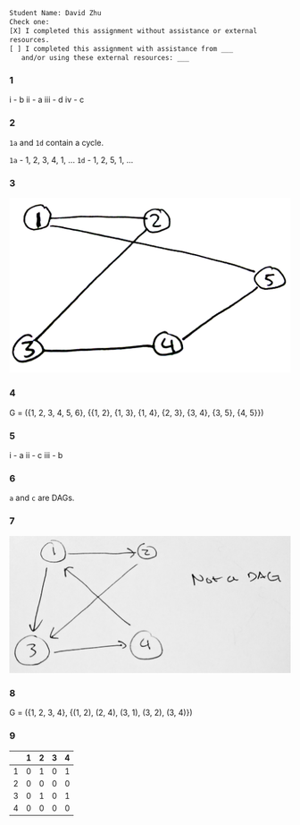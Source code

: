 ```
Student Name: David Zhu
Check one:
[X] I completed this assignment without assistance or external resources.
[ ] I completed this assignment with assistance from ___
   and/or using these external resources: ___
```

### 1

i   - b
ii  - a
iii - d
iv  - c

### 2

`1a` and `1d` contain a cycle.

`1a` - 1, 2, 3, 4, 1, ...
`1d` - 1, 2, 5, 1, ...

### 3

![](images/3.png)

### 4

G = ({1, 2, 3, 4, 5, 6}, {{1, 2}, {1, 3}, {1, 4}, {2, 3}, {3, 4}, {3, 5}, {4, 5}})

### 5

i   - a
ii  - c
iii - b

### 6

`a` and `c` are DAGs.

### 7

![](images/7.jpeg)

### 8

G = ({1, 2, 3, 4}, {(1, 2), (2, 4), (3, 1), (3, 2), (3, 4)})

### 9

|   | 1 | 2 | 3 | 4 |
|---|---|---|---|---|
| 1 | 0 | 1 | 0 | 1 |
| 2 | 0 | 0 | 0 | 0 |
| 3 | 0 | 1 | 0 | 1 |
| 4 | 0 | 0 | 0 | 0 |
